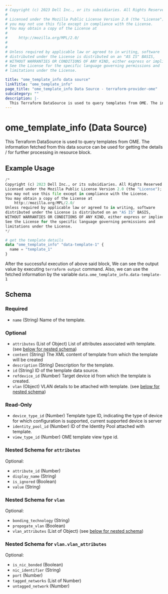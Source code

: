 ```yaml
---
# Copyright (c) 2023 Dell Inc., or its subsidiaries. All Rights Reserved.
# 
# Licensed under the Mozilla Public License Version 2.0 (the "License");
# you may not use this file except in compliance with the License.
# You may obtain a copy of the License at
# 
#     http://mozilla.org/MPL/2.0/
# 
# 
# Unless required by applicable law or agreed to in writing, software
# distributed under the License is distributed on an "AS IS" BASIS,
# WITHOUT WARRANTIES OR CONDITIONS OF ANY KIND, either express or implied.
# See the License for the specific language governing permissions and
# limitations under the License.

title: "ome_template_info data source"
linkTitle: "ome_template_info"
page_title: "ome_template_info Data Source - terraform-provider-ome"
subcategory: ""
description: |-
  This Terraform DataSource is used to query templates from OME. The information fetched from this data source can be used for getting the details / for further processing in resource block.
---
```


# ome_template_info (Data Source)

This Terraform DataSource is used to query templates from OME. The information fetched from this data source can be used for getting the details / for further processing in resource block.

## Example Usage

```terraform
/*
Copyright (c) 2023 Dell Inc., or its subsidiaries. All Rights Reserved.
Licensed under the Mozilla Public License Version 2.0 (the "License");
you may not use this file except in compliance with the License.
You may obtain a copy of the License at
    http://mozilla.org/MPL/2.0/
Unless required by applicable law or agreed to in writing, software
distributed under the License is distributed on an "AS IS" BASIS,
WITHOUT WARRANTIES OR CONDITIONS OF ANY KIND, either express or implied.
See the License for the specific language governing permissions and
limitations under the License.
*/

# get the template details 
data "ome_template_info" "data-template-1" {
  name = "template_1"
}
```

After the successful execution of above said block, We can see the output value by executing `terraform output` command.
Also, we can use the fetched information by the variable `data.ome_template_info.data-template-1`

<!-- schema generated by tfplugindocs -->
## Schema

### Required

- `name` (String) Name of the template.

### Optional

- `attributes` (List of Object) List of attributes associated with template. (see [below for nested schema](#nestedatt--attributes))
- `content` (String) The XML content of template from which the template will be created
- `description` (String) Description for the template.
- `id` (String) ID of the template data source.
- `refdevice_id` (Number) Target device id from which the template is created.
- `vlan` (Object) VLAN details to be attached with template. (see [below for nested schema](#nestedatt--vlan))

### Read-Only

- `device_type_id` (Number) Template type ID, indicating the type of device for which configuration is supported, current supported device is server
- `identity_pool_id` (Number) ID of the Identity Pool attached with template.
- `view_type_id` (Number) OME template view type id.

<a id="nestedatt--attributes"></a>
### Nested Schema for `attributes`

Optional:

- `attribute_id` (Number)
- `display_name` (String)
- `is_ignored` (Boolean)
- `value` (String)


<a id="nestedatt--vlan"></a>
### Nested Schema for `vlan`

Optional:

- `bonding_technology` (String)
- `propogate_vlan` (Boolean)
- `vlan_attributes` (List of Object) (see [below for nested schema](#nestedobjatt--vlan--vlan_attributes))

<a id="nestedobjatt--vlan--vlan_attributes"></a>
### Nested Schema for `vlan.vlan_attributes`

Optional:

- `is_nic_bonded` (Boolean)
- `nic_identifier` (String)
- `port` (Number)
- `tagged_networks` (List of Number)
- `untagged_network` (Number)
